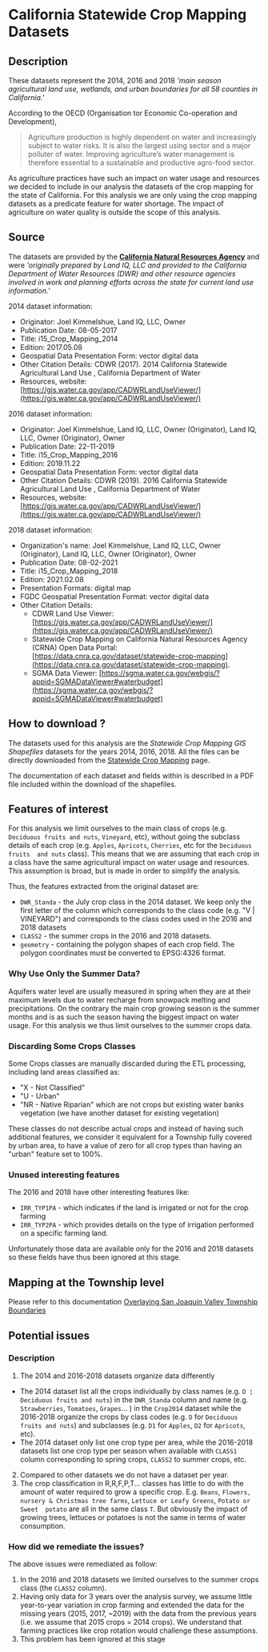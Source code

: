 # California Statewide Crop Mapping Datasets
## Description
These datasets represent the 2014, 2016 and 2018 _'main season agricultural land use, wetlands, and urban boundaries 
for all 58 counties in California.'_

According to the OECD (Organisation tor Economic Co-operation and Development), 
> Agriculture production is highly dependent on water and increasingly subject to water risks. It is also the largest 
> using sector and a major polluter of water. Improving agriculture’s water management is therefore essential to a 
> sustainable and productive agro-food sector.

As agriculture practices have such an impact on water usage and resources we decided to include in our analysis
the datasets of the crop mapping for the state of California. For this analysis we are only using the crop
mapping datasets as a predicate feature for water shortage. The impact of agriculture on water quality is
outside the scope of this analysis.
## Source
The datasets are provided by the [__California Natural Resources Agency__](https://resources.ca.gov/) and were 
_'originally prepared by Land IQ, LLC and provided to the California Department of Water Resources (DWR) and other 
resource agencies involved in work and planning efforts across the state for current land use information.'_

2014 dataset information:
* Originator: Joel Kimmelshue, Land IQ, LLC, Owner
* Publication Date: 08-05-2017
* Title: i15_Crop_Mapping_2014
* Edition: 2017.05.08
* Geospatial Data Presentation Form: vector digital data
* Other Citation Details: CDWR (2017). 2014 California Statewide Agricultural Land Use , California Department of Water 
* Resources, website: [https://gis.water.ca.gov/app/CADWRLandUseViewer/](https://gis.water.ca.gov/app/CADWRLandUseViewer/)

2016 dataset information:
* Originator: Joel Kimmelshue, Land IQ, LLC, Owner (Originator), Land IQ, LLC, Owner (Originator), Owner
* Publication Date: 22-11-2019
* Title: i15_Crop_Mapping_2016
* Edition: 2019.11.22
* Geospatial Data Presentation Form: vector digital data
* Other Citation Details: CDWR (2019). 2016 California Statewide Agricultural Land Use , California Department of Water 
* Resources, website: [https://gis.water.ca.gov/app/CADWRLandUseViewer/](https://gis.water.ca.gov/app/CADWRLandUseViewer/)

2018 dataset information:
* Organization's name: Joel Kimmelshue, Land IQ, LLC, Owner (Originator), Land IQ, LLC, Owner (Originator), Owner
* Publication Date: 08-02-2021
* Title: i15_Crop_Mapping_2018
* Edition: 2021.02.08
* Presentation Formats: digital map
* FGDC Geospatial Presentation Format: vector digital data
* Other Citation Details: 
  * CDWR Land Use Viewer: [https://gis.water.ca.gov/app/CADWRLandUseViewer/](https://gis.water.ca.gov/app/CADWRLandUseViewer/) 
  * Statewide Crop Mapping on California Natural Resources Agency (CRNA) Open Data Portal: [https://data.cnra.ca.gov/dataset/statewide-crop-mapping](https://data.cnra.ca.gov/dataset/statewide-crop-mapping). 
  * SGMA Data Viewer: [https://sgma.water.ca.gov/webgis/?appid=SGMADataViewer#waterbudget](https://sgma.water.ca.gov/webgis/?appid=SGMADataViewer#waterbudget)
## How to download ?
The datasets used for this analysis are the _Statewide Crop Mapping GIS Shapefiles_ datasets for the years 2014, 2016,
2018.
All the files can be directly downloaded from the 
[Statewide Crop Mapping](https://data.cnra.ca.gov/dataset/statewide-crop-mapping) page.

The documentation of each dataset and fields within is described in a PDF file included within the download of the
shapefiles.
## Features of interest
For this analysis we limit ourselves to the main class of crops (e.g. `Deciduous fruits and nuts`, `Vineyard`, etc),
without going the subclass details of each crop (e.g. `Apples`, `Apricots`, `Cherries`, etc for the `Deciduous fruits 
and nuts` class). This means that we are assuming that each crop in a class have the same agricultural impact on
water usage and resources. This assumption is broad, but is made in order to simplify the analysis.

Thus, the features extracted from the original dataset are:
* `DWR_Standa` - the July crop class in the 2014 dataset. We keep only the first letter of the column which corresponds
to the class code (e.g. "V | VINEYARD") and corresponds to the class codes used in the 2016 and 2018 datasets 
* `CLASS2` - the summer crops in the 2016 and 2018 datasets.
* `geometry` - containing the polygon shapes of each crop field. The polygon coordinates must be converted to 
EPSG:4326 format. 

### Why Use Only the Summer Data?
Aquifers water level are usually measured in spring when they are at their maximum levels due to water recharge from
snowpack melting and precipitations. On the contrary the main crop growing season is the summer months and is as such
the season having the biggest impact on water usage. For this analysis we thus limit ourselves to the summer crops data.

### Discarding Some Crops Classes
Some Crops classes are manually discarded during the ETL processing, including land areas classified as:
* "X - Not Classified"
* "U - Urban"
* "NR - Native Riparian" which are not crops but existing water banks vegetation (we have another dataset for existing
vegetation)

These classes do not describe actual crops and instead of having such additional features, we consider it equivalent for
a Township fully covered by urban area, to have a value of zero for all crop types than having an "urban" feature set to 
100%.
 
### Unused interesting features
The 2016 and 2018 have other interesting features like:
* `IRR_TYP1PA` - which indicates if the land is irrigated or not for the crop farming
* `IRR_TYP2PA` - which provides details on the type of irrigation performed on a specific farming land.

Unfortunately those data are available only for the 2016 and 2018 datasets so these fields have thus been 
ignored at this stage.
## Mapping at the Township level
Please refer to this documentation [Overlaying San Joaquin Valley Township Boundaries](doc/etl/township_overlay.md)
## Potential issues
### Description
1. The 2014 and 2016-2018 datasets organize data differently
  * The 2014 dataset list all the crops individually by class names (e.g. `D ¦ Deciduous fruits and nuts`) in the 
`DWR_Standa` column and name (e.g. `Strawberries`, `Tomatoes`, `Grapes`... ) in the `Crop2014` dataset while the 
2016-2018 organize the crops by class codes (e.g. `D` for `Deciduous fruits and nuts`) and subclasses (e.g. `D1` for 
`Apples`, `D2` for `Apricots`, etc). 
  * The 2014 dataset only list one crop type per area, while the 2016-2018 datasets list one crop type per season when 
available with `CLASS1` column corresponding to spring crops, `CLASS2` to summer crops, etc.
2. Compared to other datasets we do not have a dataset per year.
3. The crop classification in R,R,F,P,T... classes has little to do with the amount of water required to grow a
specific crop. E.g. `Beans`, `Flowers, nursery & Christmas tree farms`, `Lettuce or Leafy Greens`, `Potato or Sweet 
potato` are all in the same class `T`. But obviously the impact of growing trees, lettuces or potatoes is not the same
in terms of water consumption. 
### How did we remediate the issues?
The above issues were remediated as follow:
1. In the 2016 and 2018 datasets we limited ourselves to the summer crops class (the `CLASS2` column).
2. Having only data for 3 years over the analysis survey, we assume little year-to-year variation in crop farming and 
extended the data for the missing years (2015, 2017, ~2019) with the data from the previous years 
(i.e. we assume that 2015 crops = 2014 crops). We understand that farming practices like crop rotation would challenge
these assumptions.
3. This problem has been ignored at this stage

